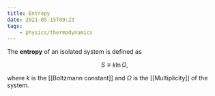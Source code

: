 ```yaml
---
title: Entropy
date: 2021-05-15T09:23
tags:
    - physics/thermodynamics
---
```


The **entropy** of an isolated system is defined as

$$ S \equiv k\ln \Omega ,$$

where $k$ is the [[Boltzmann constant]] and $\Omega$ is the [[Multiplicity]] of the system.
